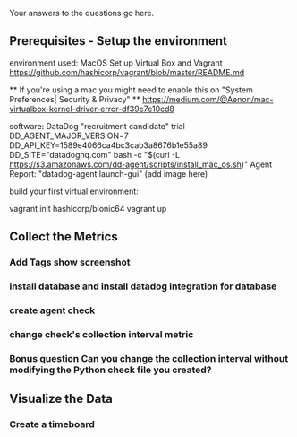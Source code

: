 Your answers to the questions go here.
## Prerequisites - Setup the environment
  environment used: MacOS
  Set up Virtual Box and Vagrant https://github.com/hashicorp/vagrant/blob/master/README.md
  
  ** If you're using a mac you might need to enable this on "System Preferences| Security & Privacy" **
  https://medium.com/@Aenon/mac-virtualbox-kernel-driver-error-df39e7e10cd8
  
  software: DataDog "recruitment candidate" trial
  DD_AGENT_MAJOR_VERSION=7 DD_API_KEY=1589e4066ca4bc3cab3a8676b1e55a89 DD_SITE="datadoghq.com" bash -c "$(curl -L https://s3.amazonaws.com/dd-agent/scripts/install_mac_os.sh)"
  Agent Report: "datadog-agent launch-gui" (add image here)
  
  build your first virtual environment:

vagrant init hashicorp/bionic64
vagrant up
  
## Collect the Metrics
### Add Tags show screenshot

### install database and install datadog integration for database

### create agent check

### change check's collection interval metric

### Bonus question Can you change the collection interval without modifying the Python check file you created?

## Visualize the Data
### Create a timeboard




  
